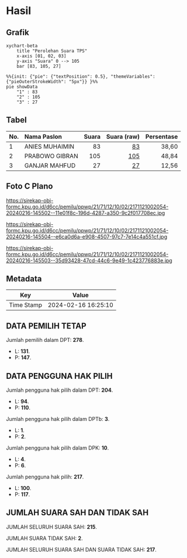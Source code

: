 # Hasil

## Grafik

```mermaid
xychart-beta
    title "Perolehan Suara TPS"
    x-axis [01, 02, 03]
    y-axis "Suara" 0 --> 105
    bar [83, 105, 27]
```

```mermaid
%%{init: {"pie": {"textPosition": 0.5}, "themeVariables": {"pieOuterStrokeWidth": "5px"}} }%%
pie showData
    "1" : 83
    "2" : 105
    "3" : 27
```

## Tabel

| No. | Nama Paslon    | Suara | Suara (raw) | Persentase |
|:--- |:-------------- | -----:| -----------:| ----------:|
| 1   | ANIES MUHAIMIN | 83    | [83][p-1]   | 38,60      |
| 2   | PRABOWO GIBRAN | 105   | [105][p-2]  | 48,84      |
| 3   | GANJAR MAHFUD  | 27    | [27][p-3]   | 12,56      |


[p-1]: https://github.com/gigit-pemilu/pemilu-2024-21-kepulauan-riau/blob/main/pilpres/hitung-suara/sub/21-kepulauan-riau/sub/71-kota-batam/sub/12-batu-aji/sub/1002-buliang/sub/054-tps/sub/paslon-1.txt
[p-2]: https://github.com/gigit-pemilu/pemilu-2024-21-kepulauan-riau/blob/main/pilpres/hitung-suara/sub/21-kepulauan-riau/sub/71-kota-batam/sub/12-batu-aji/sub/1002-buliang/sub/054-tps/sub/paslon-2.txt
[p-3]: https://github.com/gigit-pemilu/pemilu-2024-21-kepulauan-riau/blob/main/pilpres/hitung-suara/sub/21-kepulauan-riau/sub/71-kota-batam/sub/12-batu-aji/sub/1002-buliang/sub/054-tps/sub/paslon-3.txt

## Foto C Plano

https://sirekap-obj-formc.kpu.go.id/d6cc/pemilu/ppwp/21/71/12/10/02/2171121002054-20240216-145502--11e01f8c-196d-4287-a350-9c2f017708ec.jpg

https://sirekap-obj-formc.kpu.go.id/d6cc/pemilu/ppwp/21/71/12/10/02/2171121002054-20240216-145504--e6ca0d6a-e908-4507-97c7-7e14c4a551cf.jpg

https://sirekap-obj-formc.kpu.go.id/d6cc/pemilu/ppwp/21/71/12/10/02/2171121002054-20240216-145503--35d93428-47cd-44c6-9e49-1c423776883e.jpg


## Metadata

| Key        | Value               |
| ---------- | ------------------- |
| Time Stamp | 2024-02-16 16:25:10 |


## DATA PEMILIH TETAP

Jumlah pemilih dalam DPT: **278**.
 * L: **131**.
 * P: **147**.

## DATA PENGGUNA HAK PILIH

Jumlah pengguna hak pilih dalam DPT: **204**.
 * L: **94**.
 * P: **110**.

Jumlah pengguna hak pilih dalam DPTb: **3**.
 * L: **1**.
 * P: **2**.

Jumlah pengguna hak pilih dalam DPK: **10**.
 * L: **4**.
 * P: **6**.

Jumlah pengguna hak pilih: **217**.
 * L: **100**.
 * P: **117**.

## JUMLAH SUARA SAH DAN TIDAK SAH

JUMLAH SELURUH SUARA SAH: **215**.

JUMLAH SUARA TIDAK SAH: **2**.

JUMLAH SELURUH SUARA SAH DAN SUARA TIDAK SAH: **217**.


